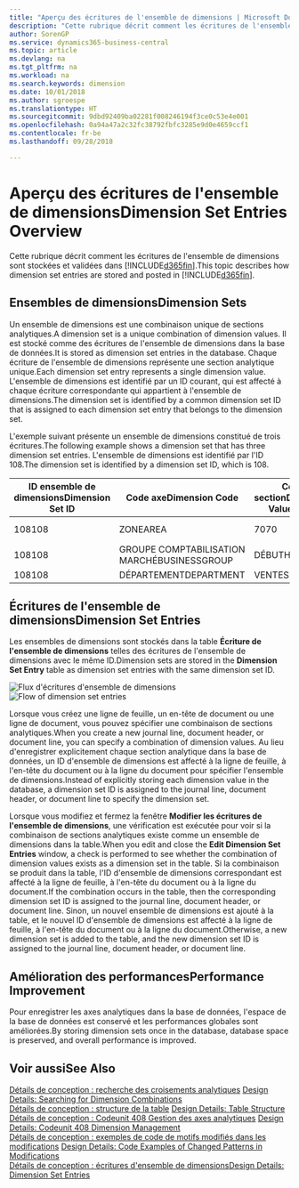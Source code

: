 ```yaml
---
title: "Aperçu des écritures de l'ensemble de dimensions | Microsoft Docs"
description: "Cette rubrique décrit comment les écritures de l'ensemble de dimensions sont stockées et validées dans Dynamics 365."
author: SorenGP
ms.service: dynamics365-business-central
ms.topic: article
ms.devlang: na
ms.tgt_pltfrm: na
ms.workload: na
ms.search.keywords: dimension
ms.date: 10/01/2018
ms.author: sgroespe
ms.translationtype: HT
ms.sourcegitcommit: 9dbd92409ba02281f008246194f3ce0c53e4e001
ms.openlocfilehash: 0a94a47a2c32fc38792fbfc3285e9d0e4659ccf1
ms.contentlocale: fr-be
ms.lasthandoff: 09/28/2018

---
```

# <a name="dimension-set-entries-overview"></a><span data-ttu-id="d97dd-103">Aperçu des écritures de l'ensemble de dimensions</span><span class="sxs-lookup"><span data-stu-id="d97dd-103">Dimension Set Entries Overview</span></span>
<span data-ttu-id="d97dd-104">Cette rubrique décrit comment les écritures de l'ensemble de dimensions sont stockées et validées dans [!INCLUDE[d365fin](includes/d365fin_md.md)].</span><span class="sxs-lookup"><span data-stu-id="d97dd-104">This topic describes how dimension set entries are stored and posted in [!INCLUDE[d365fin](includes/d365fin_md.md)].</span></span>  

## <a name="dimension-sets"></a><span data-ttu-id="d97dd-105">Ensembles de dimensions</span><span class="sxs-lookup"><span data-stu-id="d97dd-105">Dimension Sets</span></span>  
<span data-ttu-id="d97dd-106">Un ensemble de dimensions est une combinaison unique de sections analytiques.</span><span class="sxs-lookup"><span data-stu-id="d97dd-106">A dimension set is a unique combination of dimension values.</span></span> <span data-ttu-id="d97dd-107">Il est stocké comme des écritures de l'ensemble de dimensions dans la base de données.</span><span class="sxs-lookup"><span data-stu-id="d97dd-107">It is stored as dimension set entries in the database.</span></span> <span data-ttu-id="d97dd-108">Chaque écriture de l'ensemble de dimensions représente une section analytique unique.</span><span class="sxs-lookup"><span data-stu-id="d97dd-108">Each dimension set entry represents a single dimension value.</span></span> <span data-ttu-id="d97dd-109">L'ensemble de dimensions est identifié par un ID courant, qui est affecté à chaque écriture correspondante qui appartient à l'ensemble de dimensions.</span><span class="sxs-lookup"><span data-stu-id="d97dd-109">The dimension set is identified by a common dimension set ID that is assigned to each dimension set entry that belongs to the dimension set.</span></span>  

<span data-ttu-id="d97dd-110">L'exemple suivant présente un ensemble de dimensions constitué de trois écritures.</span><span class="sxs-lookup"><span data-stu-id="d97dd-110">The following example shows a dimension set that has three dimension set entries.</span></span> <span data-ttu-id="d97dd-111">L'ensemble de dimensions est identifié par l'ID 108.</span><span class="sxs-lookup"><span data-stu-id="d97dd-111">The dimension set is identified by a dimension set ID, which is 108.</span></span>  

|<span data-ttu-id="d97dd-112">ID ensemble de dimensions</span><span class="sxs-lookup"><span data-stu-id="d97dd-112">Dimension Set ID</span></span>|<span data-ttu-id="d97dd-113">Code axe</span><span class="sxs-lookup"><span data-stu-id="d97dd-113">Dimension Code</span></span>|<span data-ttu-id="d97dd-114">Code section</span><span class="sxs-lookup"><span data-stu-id="d97dd-114">Dimension Value Code</span></span>|<span data-ttu-id="d97dd-115">Nom de la section analytique</span><span class="sxs-lookup"><span data-stu-id="d97dd-115">Dimension Value Name</span></span>|  
|----------------------|--------------------|--------------------------|--------------------------|  
|<span data-ttu-id="d97dd-116">108</span><span class="sxs-lookup"><span data-stu-id="d97dd-116">108</span></span>|<span data-ttu-id="d97dd-117">ZONE</span><span class="sxs-lookup"><span data-stu-id="d97dd-117">AREA</span></span>|<span data-ttu-id="d97dd-118">70</span><span class="sxs-lookup"><span data-stu-id="d97dd-118">70</span></span>|<span data-ttu-id="d97dd-119">Amérique du Nord</span><span class="sxs-lookup"><span data-stu-id="d97dd-119">America North</span></span>|  
|<span data-ttu-id="d97dd-120">108</span><span class="sxs-lookup"><span data-stu-id="d97dd-120">108</span></span>|<span data-ttu-id="d97dd-121">GROUPE COMPTABILISATION MARCHÉ</span><span class="sxs-lookup"><span data-stu-id="d97dd-121">BUSINESSGROUP</span></span>|<span data-ttu-id="d97dd-122">DÉBUT</span><span class="sxs-lookup"><span data-stu-id="d97dd-122">HOME</span></span>|<span data-ttu-id="d97dd-123">Accueil</span><span class="sxs-lookup"><span data-stu-id="d97dd-123">Home</span></span>|  
|<span data-ttu-id="d97dd-124">108</span><span class="sxs-lookup"><span data-stu-id="d97dd-124">108</span></span>|<span data-ttu-id="d97dd-125">DÉPARTEMENT</span><span class="sxs-lookup"><span data-stu-id="d97dd-125">DEPARTMENT</span></span>|<span data-ttu-id="d97dd-126">VENTES</span><span class="sxs-lookup"><span data-stu-id="d97dd-126">SALES</span></span>|<span data-ttu-id="d97dd-127">Ventes</span><span class="sxs-lookup"><span data-stu-id="d97dd-127">Sales</span></span>|  

## <a name="dimension-set-entries"></a><span data-ttu-id="d97dd-128">Écritures de l'ensemble de dimensions</span><span class="sxs-lookup"><span data-stu-id="d97dd-128">Dimension Set Entries</span></span>  
<span data-ttu-id="d97dd-129">Les ensembles de dimensions sont stockés dans la table **Écriture de l'ensemble de dimensions** telles des écritures de l'ensemble de dimensions avec le même ID.</span><span class="sxs-lookup"><span data-stu-id="d97dd-129">Dimension sets are stored in the **Dimension Set Entry** table as dimension set entries with the same dimension set ID.</span></span>  

<span data-ttu-id="d97dd-130">![Flux d'écritures d'ensemble de dimensions](media/dimensionentrynav7.png "Flux d'écritures d'ensemble de dimensions")</span><span class="sxs-lookup"><span data-stu-id="d97dd-130">![Flow of dimension set entries](media/dimensionentrynav7.png "Flow of dimension set entries")</span></span>  

<span data-ttu-id="d97dd-131">Lorsque vous créez une ligne de feuille, un en-tête de document ou une ligne de document, vous pouvez spécifier une combinaison de sections analytiques.</span><span class="sxs-lookup"><span data-stu-id="d97dd-131">When you create a new journal line, document header, or document line, you can specify a combination of dimension values.</span></span> <span data-ttu-id="d97dd-132">Au lieu d'enregistrer explicitement chaque section analytique dans la base de données, un ID d'ensemble de dimensions est affecté à la ligne de feuille, à l'en-tête du document ou à la ligne du document pour spécifier l'ensemble de dimensions.</span><span class="sxs-lookup"><span data-stu-id="d97dd-132">Instead of explicitly storing each dimension value in the database, a dimension set ID is assigned to the journal line, document header, or document line to specify the dimension set.</span></span>  

<span data-ttu-id="d97dd-133">Lorsque vous modifiez et fermez la fenêtre **Modifier les écritures de l'ensemble de dimensions**, une vérification est exécutée pour voir si la combinaison de sections analytiques existe comme un ensemble de dimensions dans la table.</span><span class="sxs-lookup"><span data-stu-id="d97dd-133">When you edit and close the **Edit Dimension Set Entries** window, a check is performed to see whether the combination of dimension values exists as a dimension set in the table.</span></span> <span data-ttu-id="d97dd-134">Si la combinaison se produit dans la table, l'ID d'ensemble de dimensions correspondant est affecté à la ligne de feuille, à l'en-tête du document ou à la ligne du document.</span><span class="sxs-lookup"><span data-stu-id="d97dd-134">If the combination occurs in the table, then the corresponding dimension set ID is assigned to the journal line, document header, or document line.</span></span> <span data-ttu-id="d97dd-135">Sinon, un nouvel ensemble de dimensions est ajouté à la table, et le nouvel ID d'ensemble de dimensions est affecté à la ligne de feuille, à l'en-tête du document ou à la ligne du document.</span><span class="sxs-lookup"><span data-stu-id="d97dd-135">Otherwise, a new dimension set is added to the table, and the new dimension set ID is assigned to the journal line, document header, or document line.</span></span>  

## <a name="performance-improvement"></a><span data-ttu-id="d97dd-136">Amélioration des performances</span><span class="sxs-lookup"><span data-stu-id="d97dd-136">Performance Improvement</span></span>  
<span data-ttu-id="d97dd-137">Pour enregistrer les axes analytiques dans la base de données, l'espace de la base de données est conservé et les performances globales sont améliorées.</span><span class="sxs-lookup"><span data-stu-id="d97dd-137">By storing dimension sets once in the database, database space is preserved, and overall performance is improved.</span></span>  

## <a name="see-also"></a><span data-ttu-id="d97dd-138">Voir aussi</span><span class="sxs-lookup"><span data-stu-id="d97dd-138">See Also</span></span>  
<span data-ttu-id="d97dd-139">[Détails de conception : recherche des croisements analytiques](design-details-searching-for-dimension-combinations.md) </span><span class="sxs-lookup"><span data-stu-id="d97dd-139">[Design Details: Searching for Dimension Combinations](design-details-searching-for-dimension-combinations.md) </span></span>  
<span data-ttu-id="d97dd-140">[Détails de conception : structure de la table](design-details-table-structure.md) </span><span class="sxs-lookup"><span data-stu-id="d97dd-140">[Design Details: Table Structure](design-details-table-structure.md) </span></span>  
<span data-ttu-id="d97dd-141">[Détails de conception : Codeunit 408 Gestion des axes analytiques](design-details-codeunit-408-dimension-management.md) </span><span class="sxs-lookup"><span data-stu-id="d97dd-141">[Design Details: Codeunit 408 Dimension Management](design-details-codeunit-408-dimension-management.md) </span></span>  
<span data-ttu-id="d97dd-142">[Détails de conception : exemples de code de motifs modifiés dans les modifications](design-details-code-examples-of-changed-patterns-in-modifications.md) </span><span class="sxs-lookup"><span data-stu-id="d97dd-142">[Design Details: Code Examples of Changed Patterns in Modifications](design-details-code-examples-of-changed-patterns-in-modifications.md) </span></span>  
[<span data-ttu-id="d97dd-143">Détails de conception : écritures d'ensemble de dimensions</span><span class="sxs-lookup"><span data-stu-id="d97dd-143">Design Details: Dimension Set Entries</span></span>](design-details-dimension-set-entries.md)   

